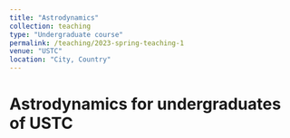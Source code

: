 ```yaml
---
title: "Astrodynamics"
collection: teaching
type: "Undergraduate course"
permalink: /teaching/2023-spring-teaching-1
venue: "USTC"
location: "City, Country"
---
```


[//]: # (This is a description of a teaching experience. You can use markdown like any other post.)

Astrodynamics for undergraduates of USTC
======
